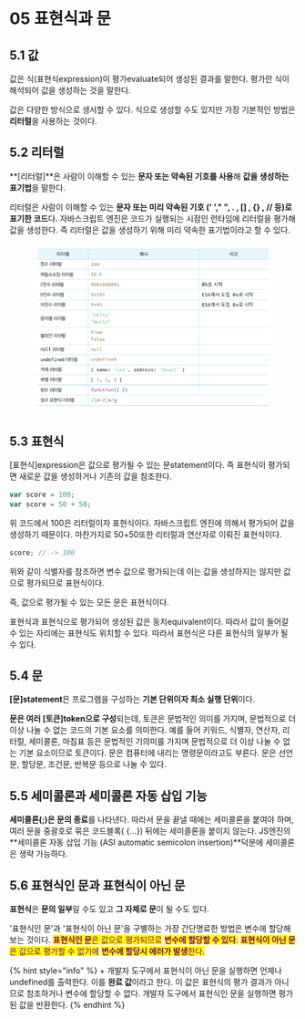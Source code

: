 # 05 표현식과 문

## 5.1 값&#x20;

값은 식(표현식expression)이 평가evaluate되어 생성된 결과를 말한다. 평가란 식이 해석되어 값을 생성하는 것을 말한다.

값은 다양한 방식으로 생서할 수 있다. 식으로 생성할 수도 있지만 가장 기본적인 방법은 **리터럴**을 사용하는 것이다.

## 5.2 리터럴

**\[리터럴]**은 사람이 이해할 수 있는 **문자 또는 약속된 기호를 사용**해 **값을 생성하는 표기법**을 말한다.

리터럴은 사람이 이해할 수 있는 **문자 또는 미리 약속된 기호 (' '," ", . , \[] , {} , // 등)로 표기한 코드**다. 자바스크립트 엔진은 코드가 실행되는 시점인 런타임에 리터럴을 평가해 값을 생성한다. 즉 리터럴은 값을 생성하기 위해 미리 약속한 표기법이라고 할 수 있다.

<figure><img src=".gitbook/assets/image (1) (1) (1).png" alt=""><figcaption></figcaption></figure>

## 5.3 표현식

\[표현식]expression은 값으로 평가될 수 있는 문statement이다. 즉 표현식이 평가되면 새로운 값을 생성하거나 기존의 값을 참조한다.

```javascript
var score = 100;
var score = 50 + 50;
```

위 코드에서 100은 리터럴이자 표현식이다. 자바스크립트 엔진에 의해서 평가되어 값을 생성하기 때문이다. 마찬가지로 50+50또한 리터럴과 연산자로 이뤄진 표현식이다.

```javascript
score; // -> 100
```

위와 같이 식별자를 참조하면 변수 값으로 평가되는데 이는 값을 생성하지는 않지만 값으로 평가되므로 표현식이다.

즉, 값으로 평가될 수 있는 모든 문은 표현식이다.

표현식과 표현식으로 평가되어 생성된 값은 동치equivalent이다. 따라서 값이 들어갈 수 있는 자리에는 표현식도 위치할 수 있다. 따라서 표현식은 다른 표현식의 일부가 될 수 있다.

## 5.4 문

**\[문]statement**은 프로그램을 구성하는 **기본 단위이자 최소 실행 단위**이다.

**문은 여러 \[토큰]token으로 구성**되는데, 토큰은 문법적인 의미를 가지며, 문법적으로 더 이상 나눌 수 없는 코드의 기본 요소를 의미한다. 예를 들어 키워드, 식별자, 연산자, 리터럴, 세미콜론, 마침표 등은 문법적인 기의미를 가지며 문법적으로 더 이상 나눌 수 없는 기본 요소이므로 토큰이다. 문은 컴퓨터에 내리는 명령문이라고도 부른다. 문은 선언문, 할당문, 조건문, 반복문 등으로 나눌 수 있다.

## 5.5 세미콜론과 세미콜론 자동 삽입 기능

**세미콜론(;)은 문의 종료**를 나타낸다. 따라서 문을 끝낼 때에는 세미콜론을 붙여야 하며, 여러 문을 중괄호로 묶은 코드블록( {...}) 뒤에는 세미콜론을 붙이지 않는다. JS엔진의 **세미콜론 자동 삽입 기능 (ASI automatic semicolon insertion)**덕분에 세미콜론은 생략 가능하다.

## 5.6 표현식인 문과 표현식이 아닌 문

**표현식**은 **문의 일부**일 수도 있고 **그 자체로 문**이 될 수도 있다.

'표현식인 문'과 '표현식이 아닌 문'을 구별하는 가장 간단명료한 방법은 변수에 할당해보는 것이다. <mark style="color:purple;">**표현식인 문**</mark><mark style="color:purple;">은 값으로 평가되므로</mark> <mark style="color:purple;"></mark><mark style="color:purple;">**변수에 할당할 수 있다**</mark><mark style="color:purple;">.</mark> <mark style="color:purple;"></mark><mark style="color:purple;">**표현식이 아닌 문**</mark><mark style="color:purple;">은 값으로 평가할 수 없기에</mark> <mark style="color:purple;"></mark><mark style="color:purple;">**변수에 할당시 에러가 발생**</mark><mark style="color:purple;">한다.</mark>

{% hint style="info" %}
\+ 개발자 도구에서 표현식이 아닌 문을 실행하면 언제나 undefined를 출력한다. 이를 **완료 값**이라고 한다. 이 값은 표현식의 평가 결과가 아니므로 참조하거나 변수에 할당할 수 없다. 개발자 도구에서 표현식인 문을 실행하면 평가된 값을 반환한다.
{% endhint %}








